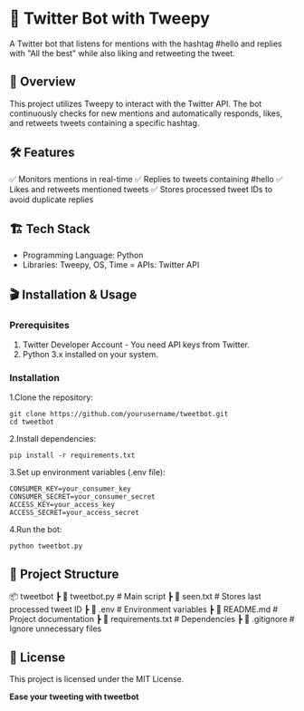 # 📌 Twitter Bot with Tweepy

A Twitter bot that listens for mentions with the hashtag #hello and replies with "All the best" while also liking and retweeting the tweet.

## 🚀 Overview

This project utilizes Tweepy to interact with the Twitter API. The bot continuously checks for new mentions and automatically responds, likes, and retweets tweets containing a specific hashtag.

## 🛠 Features

✅ Monitors mentions in real-time
✅ Replies to tweets containing #hello
✅ Likes and retweets mentioned tweets
✅ Stores processed tweet IDs to avoid duplicate replies

## 🏗 Tech Stack

- Programming Language: Python
- Libraries: Tweepy, OS, Time
= APIs: Twitter API

## 🎬 Installation & Usage

### Prerequisites
1. Twitter Developer Account - You need API keys from Twitter.
2. Python 3.x installed on your system.

### Installation
1.Clone the repository:
```
git clone https://github.com/yourusername/tweetbot.git
cd tweetbot
```
2.Install dependencies:
```
pip install -r requirements.txt
```
3.Set up environment variables (.env file):
```
CONSUMER_KEY=your_consumer_key
CONSUMER_SECRET=your_consumer_secret
ACCESS_KEY=your_access_key
ACCESS_SECRET=your_access_secret
```
4.Run the bot:
```
python tweetbot.py
```
## 📂 Project Structure
📦 tweetbot
 ┣ 📜 tweetbot.py         # Main script
 ┣ 📜 seen.txt            # Stores last processed tweet ID
 ┣ 📜 .env                # Environment variables
 ┣ 📜 README.md           # Project documentation
 ┣ 📜 requirements.txt    # Dependencies
 ┣ 📜 .gitignore          # Ignore unnecessary files
 
## 📜 License
This project is licensed under the MIT License. 

**Ease your tweeting with tweetbot**
